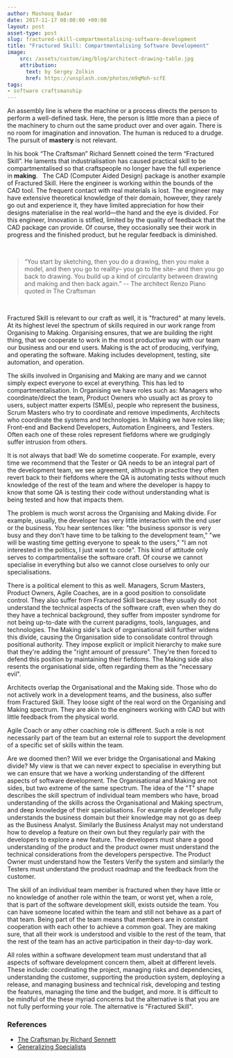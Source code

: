 ```yaml
---
author: Mashooq Badar 
date: 2017-11-17 08:00:00 +00:00
layout: post
asset-type: post
slug: fractured-skill-compartmentalising-software-development 
title: "Fractured Skill: Compartmentalising Software Development"
image:
    src: /assets/custom/img/blog/architect-drawing-table.jpg
    attribution:
      text: by Sergey Zolkin
      href: https://unsplash.com/photos/m9qMoh-scfE 
tags:
- software craftsmanship 
---
```


An assembly line is where the machine or a process directs the person to perform a well-defined task. Here, the person is little more than a piece of the machinery to churn out the same product over and over again. There is no room for imagination and innovation. The human is reduced to a drudge. The pursuit of **mastery** is not relevant.

In his book “The Craftsman” Richard Sennett coined the term “Fractured Skill”. He laments that industrialisation has caused practical skill to be compartmentalised so that craftspeople no longer have the full experience in **making**. 
 
The CAD (Computer Aided Design) package is another example of Fractured Skill. Here the engineer is working within the bounds of the CAD tool. The frequent contact with real materials is lost. The engineer may have extensive theoretical knowledge of their domain, however, they rarely go out and experience it, they have limited appreciation for how their designs materialise in the real world—the hand and the eye is divided. For this engineer, Innovation is stifled, limited by the quality of feedback that the CAD package can provide. Of course, they occasionally see their work in progress and the finished product, but he regular feedback is diminished.

<br/>

>“You start by sketching, then you do a drawing, then you make a model, and then you go to reality– you go to the site– and then you go back to drawing. You build up a kind of circularity between drawing and making and then back again.” -- The architect Renzo Piano quoted in The Craftsman

<br/>

Fractured Skill is relevant to our craft as well, it is "fractured" at many levels. At its highest level the spectrum of skills required in our work range from Organising to Making. Organising ensures, that we are building the right thing, that we cooperate to work in the most productive way with our team our business and our end users. Making is the act of producing, verifying, and operating the software. Making includes development, testing, site automation, and operation.

The skills involved in Organising and Making are many and we cannot simply expect everyone to excel at everything. This has led to compartmentalisation. In Organising we have roles such as: Managers who coordinate/direct the team, Product Owners who usually act as proxy to users, subject matter experts (SMEs), people who represent the business, Scrum Masters who try to coordinate and remove impediments, Architects who coordinate the systems and technologies. In Making we have roles like; Front-end and Backend Developers, Automation Engineers, and Testers. Often each one of these roles represent fiefdoms where we grudgingly suffer intrusion from others.

It is not always that bad! We do sometime cooperate. For example, every time we recommend that the Tester or QA needs to be an integral part of the development team, we see agreement, although in practice they often revert back to their fiefdoms where the QA is automating tests without much knowledge of the rest of the team and where the developer is happy to know that some QA is testing their code without understanding what is being tested and how that impacts them. 

The problem is much worst across the Organising and Making divide. For example, usually, the developer has very little interaction with the end user or the business. You hear sentences like: "the business sponsor is very busy and they don't have time to be talking to the development team," "we will be wasting time getting everyone to speak to the users," "I am not interested in the politics, I just want to code". This kind of attitude only serves to compartmentalise the software craft. Of course we cannot specialise in everything but also we cannot close ourselves to only our specialisations. 

There is a political element to this as well. Managers, Scrum Masters, Product Owners, Agile Coaches, are in a good position to consolidate control. They also suffer from Fractured Skill because they usually do not understand the technical aspects of the software craft, even when they do they have a technical background, they suffer from imposter syndrome for not being up-to-date with the current paradigms, tools, languages, and technologies. The Making side's lack of organisational skill further widens this divide, causing the Organisation side to consolidate control through positional authority. They impose explicit or implicit hierarchy to make sure that they're adding the "right amount of pressure". They're then forced to defend this position by maintaining their fiefdoms. The Making side also resents the organisational side, often regarding them as the "necessary evil".

Architects overlap the Organisational and the Making side. Those who do not actively work in a development teams, and the business, also suffer from Fractured Skill. They loose sight of the real word on the Organising and Making spectrum. They are akin to the engineers working with CAD but with little feedback from the physical world.

Agile Coach or any other coaching role is different. Such a role is not necessarily part of the team but an external role to support the development of a specific set of skills within the team.

Are we doomed then? Will we ever bridge the Organisational and Making divide? My view is that we can never expect to specialise in everything but we can ensure that we have a working understanding of the different aspects of software development. The Organisational and Making are not sides, but two extreme of the same spectrum. The idea of the "T" shape describes the skill spectrum of individual team members who have, broad understanding of the skills across the Organisational and Making spectrum, and deep knowledge of their specialisations. For example a developer fully understands the business domain but their knowledge may not go as deep as the Business Analyst. Similarly the Business Analyst may not understand how to develop  a feature on their own but they regularly pair with the developers to explore a new feature. The developers must share a good understanding of the product and the product owner must understand the technical considerations from the developers perspective. The Product Owner must understand how the Testers Verify the system and similarly the Testers must understand the product roadmap and the feedback from the customer.

The skill of an individual team member is fractured when they have little or no knowledge of another role within the team, or worst yet, when a role, that is part of the software development skill, exists outside the team. You can have someone located within the team and still not behave as a part of that team. Being part of the team means that members are in constant cooperation with each other to achieve a common goal. They are making sure, that all their work is understood and visible to the rest of the team, that the rest of the team has an active participation in their day-to-day work.

All roles within a software development team must understand that all aspects of software development concern them, albeit at different levels. These include: coordinating the project, managing risks and dependencies, understanding the customer, supporting the production system, deploying a release, and managing business and technical risk, developing and testing the features, managing the time and the budget, and more. It is difficult to be mindful of the these myriad concerns but the alternative is that you are not fully performing your role. The alternative is "Fractured Skill".

### References
* [The Craftsman by Richard Sennett](https://www.amazon.co.uk/Craftsman-Richard-Sennett/dp/0141022094)
* [Generalizing Specialists](http://www.agilemodeling.com/essays/generalizingSpecialists.htm)
